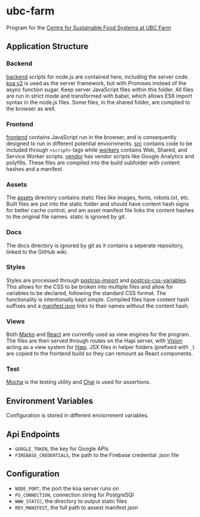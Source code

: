 # ubc-farm
Program for the [Centre for Sustainable Food Systems at UBC Farm](http://ubcfarm.ubc.ca/)

## Application Structure ##

### Backend
[backend](backend) scripts for node.js are contained here, including the server code. [koa v2](https://github.com/koajs/koa/tree/v2.x) is used as the server framework, but with Promises instead of the async function sugar. Keep server JavaScript files within this folder. All files are run in strict mode and transformed with babel, which allows ES6 import syntax in the node.js files. Some files, in the shared folder, are complied to the browser as well.

### Frontend
[frontend](frontend) contains JavaScript run in the browser, and is consequently designed to run in different potential enviornments. [src](frontend/src) contains code to be included through `<script>` tags while [workers](frontend/workers) contains Web, Shared, and Service Worker scripts. [vendor](frontend/vendor) has vendor scripts like Google Analytics and polyfills. These files are compiled into the build subfolder with content hashes and a manifest. 

### Assets
The [assets](assets) directory contains static files like images, fonts, robots.txt, etc. Built files are put into the static folder and should have content hash signs for better cache control, and am asset manifest file links the content hashes to the original file names. static is ignored by git.

### Docs
The docs directory is ignored by git as it contains a seperate repository, linked to the GitHub wiki.

### Styles
Styles are processed through [postcss-import](https://github.com/postcss/postcss-import) and [postcss-css-variables](https://github.com/MadLittleMods/postcss-css-variables). This allows for the CSS to be broken into multiple files and allow for variables to be declared, following the standard CSS format. The functionality is intentionally kept simple. Compiled files have content hash suffixes and a [manifest.json](static/manifest.json) links to their names without the content hash.

### Views
Both [Marko](http://markojs.com/) and [React](https://facebook.github.io/react/index.html) are currently used as view engines for the program. The files are then served through routes on the Hapi server, with [Vision](https://github.com/hapijs/vision) acting as a view system for [Hapi](https://github.com/hapijs/hapi). JSX files in helper folders (prefixed with `_`) are copied to the frontend build so they can remount as React components.

### Test
[Mocha](mochajs.org) is the testing utility and [Chai](http://chaijs.com/) is used for assertions. 

## Environment Variables ##
Configuration is stored in different enviornment variables.

## Api Endpoints
* `GOOGLE_TOKEN`, the key for Google APIs
* `FIREBASE_CREDENTIALS`, the path to the Firebase credential .json file

## Configuration
* `NODE_PORT`, the port the koa server runs on
* `PG_CONNECTION`, connection string for PostgreSQl
* `WWW_STATIC`, the directory to output static files
* `REV_MANIFEST`, the full path to assest manifest json